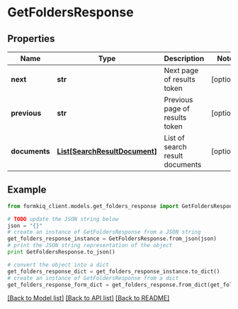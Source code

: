 # GetFoldersResponse


## Properties

Name | Type | Description | Notes
------------ | ------------- | ------------- | -------------
**next** | **str** | Next page of results token | [optional] 
**previous** | **str** | Previous page of results token | [optional] 
**documents** | [**List[SearchResultDocument]**](SearchResultDocument.md) | List of search result documents | [optional] 

## Example

```python
from formkiq_client.models.get_folders_response import GetFoldersResponse

# TODO update the JSON string below
json = "{}"
# create an instance of GetFoldersResponse from a JSON string
get_folders_response_instance = GetFoldersResponse.from_json(json)
# print the JSON string representation of the object
print GetFoldersResponse.to_json()

# convert the object into a dict
get_folders_response_dict = get_folders_response_instance.to_dict()
# create an instance of GetFoldersResponse from a dict
get_folders_response_form_dict = get_folders_response.from_dict(get_folders_response_dict)
```
[[Back to Model list]](../README.md#documentation-for-models) [[Back to API list]](../README.md#documentation-for-api-endpoints) [[Back to README]](../README.md)



